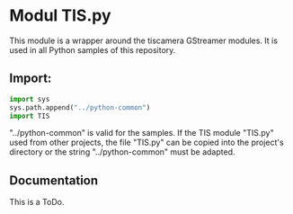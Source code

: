 # Modul TIS.py
This module is a wrapper around the tiscamera GStreamer modules. It is used in all Python samples of this repository.

## Import:
``` Python
import sys
sys.path.append("../python-common")
import TIS
```
"../python-common" is valid for the samples. If the TIS module "TIS.py" used from other projects, the file "TIS.py" can be copied into the project's directory or the string "../python-common" must be adapted.

## Documentation
This is a ToDo.